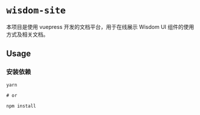 # `wisdom-site`

本项目是使用 vuepress 开发的文档平台，用于在线展示 Wisdom UI 组件的使用方式及相关文档。

## Usage

### 安装依赖
```shell
yarn

# or

npm install
```

